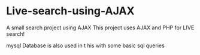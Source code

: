 # Live-search-using-AJAX
A small search project using AJAX
This project uses AJAX and PHP for LIVE search!

mysql Database is also used in t
his with some basic sql queries
